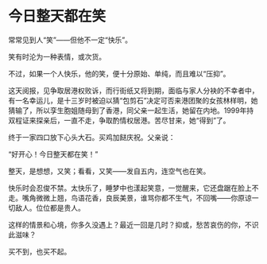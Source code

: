 # 今日整天都在笑

常常见到人“笑”——但他不一定“快乐”。 

笑有时沦为一种表情，或次货。 

不过，如果一个人快乐，他的笑，便十分原始、单纯，而且难以“压抑”。 

这天阅报，见争取居港权败诉，而行街纸又将到期，面临与家人分袂的不幸者中，有一名幸运儿，是十三岁时被迫以猜“包剪石”决定可否来港团聚的女孩林样明，她猜输了，所以孪生胞姐随母到了香港，同父亲一起生活，她留在内地。1999年持双程证来探亲后，一直不走，争取酌情权居港。苦尽甘来，她“得到”了。 

终于一家四口放下心头大石。买鸡加餸庆祝。父亲说： 

“好开心！今日整天都在笑！” 

整天，是想想，又笑；看看，又笑——发自五内，连空气也在笑。 

快乐时会忍俊不禁。太快乐了，睡梦中也漾起笑意，一觉醒来，它还盘踞在脸上不走。嘴角微微上翘，鸟语花香，良辰美景，谁骂你都不生气，不回嘴——你原谅一切敌人。位位都是贵人。 

这样的情景和心境，你多久没遇上？最近一回是几时？抑或，愁苦哀伤的你，不识此滋味？ 

买不到，也买不起。
 